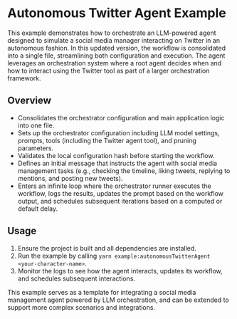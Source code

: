 # Autonomous Twitter Agent Example

This example demonstrates how to orchestrate an LLM-powered agent designed to simulate a social media manager interacting on Twitter in an autonomous fashion. In this updated version, the workflow is consolidated into a single file, streamlining both configuration and execution. The agent leverages an orchestration system where a root agent decides when and how to interact using the Twitter tool as part of a larger orchestration framework.

## Overview

- Consolidates the orchestrator configuration and main application logic into one file.
- Sets up the orchestrator configuration including LLM model settings, prompts, tools (including the Twitter agent tool), and pruning parameters.
- Validates the local configuration hash before starting the workflow.
- Defines an initial message that instructs the agent with social media management tasks (e.g., checking the timeline, liking tweets, replying to mentions, and posting new tweets).
- Enters an infinite loop where the orchestrator runner executes the workflow, logs the results, updates the prompt based on the workflow output, and schedules subsequent iterations based on a computed or default delay.

## Usage

1. Ensure the project is built and all dependencies are installed.
2. Run the example by calling `yarn example:autonomousTwitterAgent <your-character-name>`.
3. Monitor the logs to see how the agent interacts, updates its workflow, and schedules subsequent interactions.

This example serves as a template for integrating a social media management agent powered by LLM orchestration, and can be extended to support more complex scenarios and integrations.
